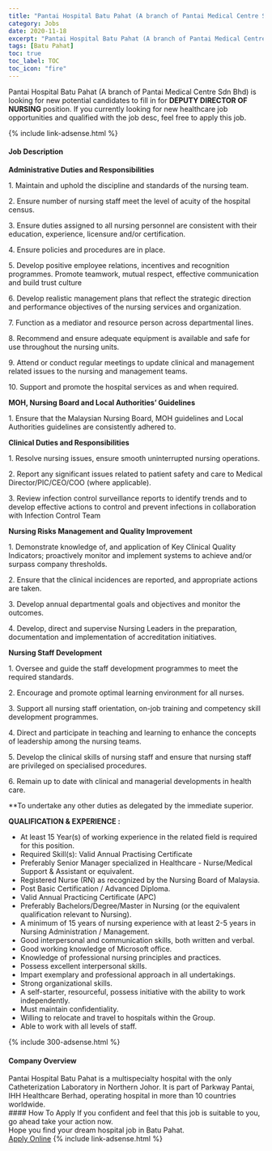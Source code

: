 ```yaml
---
title: "Pantai Hospital Batu Pahat (A branch of Pantai Medical Centre Sdn Bhd) Vacancies DEPUTY DIRECTOR OF NURSING" 
category: Jobs 
date: 2020-11-18 
excerpt: "Pantai Hospital Batu Pahat (A branch of Pantai Medical Centre Sdn Bhd) is currently looking for suitable person to fill in the DEPUTY DIRECTOR OF NURSING which positioned at Batu Pahat" 
tags: [Batu Pahat] 
toc: true 
toc_label: TOC 
toc_icon: "fire" 
--- 
```


<p>Pantai Hospital Batu Pahat (A branch of Pantai Medical Centre Sdn Bhd) is looking for new potential candidates to fill in for <b>DEPUTY DIRECTOR OF NURSING</b> position. If you currently looking for new healthcare job opportunities and qualified with the job desc, feel free to apply this job.
</p>{% include link-adsense.html %} 
<div><div><div><h4>Job Description</h4></div></div><div><div><span><div><p><strong>Administrative Duties and Responsibilities</strong></p><p>1. Maintain and uphold the discipline and standards of the nursing team.&#160;</p><p>2. Ensure number of nursing staff meet the level of acuity of the hospital census.</p><p>3. Ensure duties assigned to all nursing personnel are consistent with their education, experience, licensure and/or certification.&#160;</p><p>4. Ensure policies and procedures are in place.</p><p>5. Develop positive employee relations, incentives and recognition programmes. Promote teamwork, mutual respect, effective communication and build trust culture</p><p>6. Develop realistic management plans that reflect the strategic direction and performance objectives of the nursing services and organization.</p><p>7. Function as a mediator and resource person across departmental lines.</p><p>8. Recommend and ensure adequate equipment is available and safe for use throughout the nursing units.&#160;</p><p>9. Attend or conduct regular meetings to update clinical and management related issues to the nursing and management teams.&#160;</p><p>10. Support and promote the hospital services as and when required.</p><p><strong>MOH, Nursing Board and Local Authorities&#8217; Guidelines</strong></p><p>1. Ensure that the Malaysian Nursing Board, MOH guidelines and Local Authorities guidelines are consistently adhered to.</p><p><strong>Clinical Duties and Responsibilities</strong></p><p>1. Resolve nursing issues, ensure smooth uninterrupted nursing operations.</p><p>2. Report any significant issues related to patient safety and care to Medical Director/PIC/CEO/COO (where applicable).</p><p>3. Review infection control surveillance reports to identify trends and to develop effective actions to control and prevent infections in collaboration with Infection Control Team</p><p><strong>Nursing Risks Management and Quality Improvement</strong></p><p>1. Demonstrate knowledge of, and application of Key Clinical Quality Indicators; proactively monitor and implement systems to achieve and/or surpass company thresholds.</p><p>2. Ensure that the clinical incidences are reported, and appropriate actions are taken.</p><p>3. Develop annual departmental goals and objectives and monitor the outcomes.</p><p>4. Develop, direct and supervise Nursing Leaders in the preparation, documentation and implementation of accreditation initiatives.</p><p><strong>Nursing Staff Development</strong>&#160;</p><p>1. Oversee and guide the staff development programmes to meet the required standards.&#160;&#160;</p><p>2. Encourage and promote optimal learning environment for all nurses.&#160;</p><p>3. Support all nursing staff orientation, on-job training and competency skill development programmes.</p><p>4. Direct and participate in teaching and learning to enhance the concepts of leadership among the nursing teams.</p><p>5. Develop the clinical skills of nursing staff and ensure that nursing staff are privileged on specialised procedures.</p><p>6. Remain up to date with clinical and managerial developments in health care.&#160;</p><p>**To undertake any other duties as delegated by the immediate superior.</p><p><strong>QUALIFICATION &amp; EXPERIENCE :</strong></p><ul><li>At least 15&#160;Year(s) of working experience in the related field is required for this position.</li><li>Required Skill(s): Valid Annual Practising Certificate</li><li>Preferably Senior Manager specialized in Healthcare - Nurse/Medical Support &amp; Assistant or equivalent.</li><li>Registered Nurse (RN) as recognized by the Nursing Board of Malaysia.</li><li>Post Basic Certification / Advanced Diploma.</li><li>Valid Annual Practicing Certificate (APC)</li><li>Preferably Bachelors/Degree/Master in Nursing (or the equivalent qualification relevant to Nursing).</li><li>A minimum of 15 years of nursing experience with at least 2-5 years in Nursing Administration / Management.</li><li>Good interpersonal and communication skills, both written and verbal.</li><li>Good working knowledge of Microsoft office.</li><li>Knowledge of professional nursing principles and practices.</li><li>Possess excellent interpersonal skills.</li><li>Impart exemplary and professional approach in all undertakings.</li><li>Strong organizational skills.</li><li>A self-starter, resourceful, possess initiative with the ability to work independently.</li><li>Must maintain confidentiality.</li><li>Willing to relocate and travel to hospitals within the Group.</li><li>Able to work with all levels of staff.</li></ul></div></span></div></div></div> 
{% include 300-adsense.html %} 
<div><div><div><h4>Company Overview</h4></div></div><div><div><span><div><div>Pantai Hospital Batu Pahat is a multispecialty hospital with the only Catheterization Laboratory in Northern Johor. It is part of Parkway Pantai, IHH Healthcare Berhad, operating hospital in more than 10 countries worldwide.</div></div></span></div></div></div> 
#### How To Apply 
If you confident and feel that this job is suitable to you, go ahead take your action now. <br/> 
Hope you find your dream hospital job in Batu Pahat. <br/> 
<a href="https://www.jobstreet.com.my/en/job/deputy-director-of-nursing-4425561?jobId=jobstreet-my-job-4425561&sectionRank=15&token=0~0a32de8f-f2cf-4a2d-8068-5260403b1c7b&fr=SRP%20View%20In%20New%20Ta" class="btn btn--warning" target="_blank" rel="nofollow noopenner">Apply Online</a> 
{% include link-adsense.html %} 